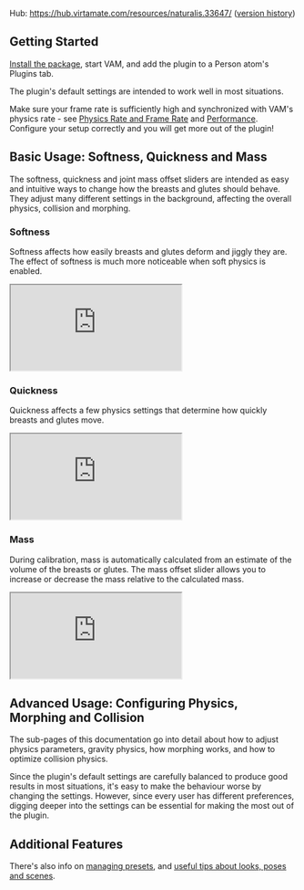 Hub: <https://hub.virtamate.com/resources/naturalis.33647/> ([version history](https://hub.virtamate.com/resources/naturalis.33647/history))

## Getting Started

[Install the package](/docs/general/installing_addon_packages/), start VAM, and add the plugin to a Person atom's Plugins tab.

The plugin's default settings are intended to work well in most situations.

Make sure your frame rate is sufficiently high and synchronized with VAM's physics rate - see [Physics Rate and Frame Rate](/docs/general/physics_rate_and_frame_rate/) and [Performance](/docs/naturalis/v1_0/performance/). Configure your setup correctly and you will get more out of the plugin!

## Basic Usage: Softness, Quickness and Mass

The softness, quickness and joint mass offset sliders are intended as easy and intuitive ways to change how the breasts and glutes should behave. They adjust many different settings in the background, affecting the overall physics, collision and morphing.

### Softness

Softness affects how easily breasts and glutes deform and jiggly they are. The effect of softness is much more noticeable when soft physics is enabled.

<div class='video-container'>
  <iframe
    src='https://videos.sproutvideo.com/embed/d39fdbb31b1de1c55a/2a4714f6611d8d66?playerTheme=dark&amp;playerColor=2f3437'
    allowfullscreen
    referrerpolicy='no-referrer-when-downgrade'
    title='Default behaviour, Softness'>
  </iframe>
</div>

### Quickness

Quickness affects a few physics settings that determine how quickly breasts and glutes move.

<div class='video-container'>
  <iframe
    src='https://videos.sproutvideo.com/embed/119fdbb31b1de1cf98/d1837f74a515a49d?playerTheme=dark&amp;playerColor=2f3437'
    allowfullscreen
    referrerpolicy='no-referrer-when-downgrade'
    title='Quickness'>
  </iframe>
</div>

### Mass

During calibration, mass is automatically calculated from an estimate of the volume of the breasts or glutes. The mass offset slider allows you to increase or decrease the mass relative to the calculated mass.

<div class='video-container'>
  <iframe
    src='https://videos.sproutvideo.com/embed/ea9fdbb31b1de1c063/e4a8695cb90043f5?playerTheme=dark&amp;playerColor=2f3437'
    allowfullscreen
    referrerpolicy='no-referrer-when-downgrade'
    title='Automatic mass, Mass offset'>
  </iframe>
</div>

## Advanced Usage: Configuring Physics, Morphing and Collision

The sub-pages of this documentation go into detail about how to adjust physics parameters, gravity physics, how morphing works, and how to optimize collision physics.

Since the plugin's default settings are carefully balanced to produce good results in most situations, it's easy to make the behaviour worse by changing the settings. However, since every user has different preferences, digging deeper into the settings can be essential for making the most out of the plugin.

## Additional Features

There's also info on [managing presets](/docs/naturalis/v1_0/saving_and_loading_presets/), and [useful tips about looks, poses and scenes](/docs/naturalis/v1_0/info_for_creators/).
